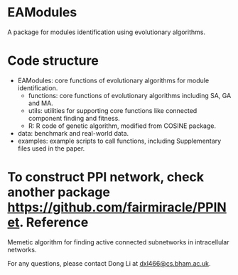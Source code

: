 EAModules
==============
A package for modules identification using evolutionary algorithms.

Code structure
==============
- EAModules: core functions of evolutionary algorithms for module identification.
	- functions: core functions of evolutionary algorithms including SA, GA and MA.
	- utils: utilities for supporting core functions like connected component finding and fitness.
	- R: R code of genetic algorithm, modified from COSINE package.
- data: benchmark and real-world data.
- examples: example scripts to call functions, including Supplementary files used in the paper.

To construct PPI network, check another package https://github.com/fairmiracle/PPINet.
Reference
==============
Memetic algorithm for finding active connected subnetworks in intracellular networks.

For any questions, please contact Dong Li at dxl466@cs.bham.ac.uk.
